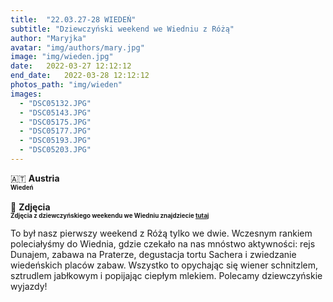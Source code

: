 ```yaml
---
title:  "22.03.27-28 WIEDEŃ"
subtitle: "Dziewczyński weekend we Wiedniu z Różą"
author: "Maryjka"
avatar: "img/authors/mary.jpg"
image: "img/wieden.jpg"
date:   2022-03-27 12:12:12
end_date:   2022-03-28 12:12:12
photos_path: "img/wieden"
images:
  - "DSC05132.JPG"
  - "DSC05143.JPG"
  - "DSC05175.JPG"
  - "DSC05177.JPG"
  - "DSC05193.JPG"
  - "DSC05203.JPG"
---
```

🇦🇹 **Austria**<br/>
**<sub><sup>Wiedeń</sup></sub>**<br/>
<br/>
📸 **Zdjęcia**<br/>
<sub><sup>**Zdjęcia z dziewczyńskiego weekendu we Wiedniu znajdziecie <a href="https://photos.app.goo.gl/eeZSWz8GA7HZJxGa7">tutaj</a>**</sup></sub>

To był nasz pierwszy weekend z Różą tylko we dwie. Wczesnym rankiem poleciałyśmy do Wiednia, gdzie czekało na nas mnóstwo aktywności: rejs Dunajem, zabawa na Praterze, degustacja tortu Sachera i zwiedzanie wiedeńskich placów zabaw. Wszystko to opychając się wiener schnitzlem, sztrudlem jabłkowym i popijając ciepłym mlekiem. Polecamy dziewczyńskie wyjazdy!
